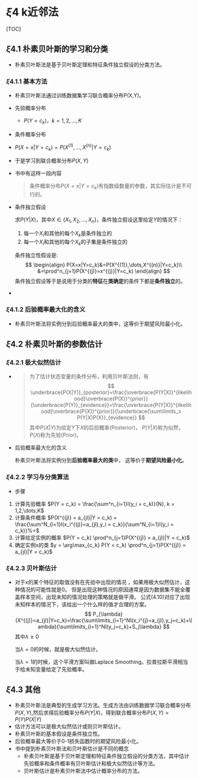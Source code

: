# $\xi4$ k近邻法

[TOC]

## $\xi4.1$ 朴素贝叶斯的学习和分类

+ 朴素贝叶斯法是基于贝叶斯定理和特征条件独立假设的分类方法。

### $\xi4.1.1$ 基本方法

+ 朴素贝叶斯法通过训练数据集学习联合概率分布P(X,Y)。
+ 先验概率分布
  
  + $P(Y=c_k)，k = 1,2,...,K$
+ 条件概率分布
  
+ $P(X=x|Y=c_k) =P(X^{(1)},\dots,X^{(n)}|Y=c_k)$
  
+ 于是学习到联合概率分布$P(X,Y)$

+ 书中有这样一段内容

  > 条件概率分布$P(X=x|Y=c_k)$有指数级数量的参数，其实际估计是不可行的。

+ 条件独立假设

  求$P(Y|X)$，其中$X\in\{X_1,X_2,\dots,X_n\}$，条件独立假设这里给定$Y$的情况下：

  1. 每一个$X_i$和其他的每个$X_k$是条件独立的
  2. 每一个$X_i$和其他的每个$X_k$的子集是条件独立的

  条件独立性假设是:
  $$
  \begin{align}
  P(X=x|Y=c_k)&=P(X^{(1)},\dots,X^{(n)}|Y=c_k)\\
  &=\prod^n_{j=1}P(X^{(j)}=x^{(j)}|Y=c_k)
  \end{align}
  $$
  条件独立假设等于是说用于分类的**特征**在**类确定**的条件下都是**条件独立**的。

+ 

### $\xi4.1.2$ 后验概率最大化的含义

+ 朴素贝叶斯法将实例分到后验概率最大的类中，这等价于期望风险最小化。

## $\xi4.2$ 朴素贝叶斯的参数估计

### $\xi4.2.1$ 极大似然估计

+ > 为了估计状态变量的条件分布，利用贝叶斯法则，有
  > $$
  > \underbrace{P(X|Y)}_{posterior}=\frac{\overbrace{P(Y|X)}^{likelihood}\overbrace{P(X)}^{prior}}{\underbrace{P(Y)}_{evidence}}=\frac{\overbrace{P(Y|X)}^{likelihood}\overbrace{P(X)}^{prior}}{\underbrace{\sum\limits_x P(Y|X)P(X)}_{evidence}}
  > $$
  > 其中$P(X|Y)$为给定$Y$下$X$的后验概率(Posterior)， $P(Y|X)$称为似然，$P(X)$称为先验(Prior)。

+ 后验概率最大化的含义

  朴素贝叶斯法将实例分到**后验概率最大的类**中， 这等价于**期望风险最小化**。

### $\xi4.2.2$ 学习与分类算法

+ 步骤
1. 计算先验概率 $P(Y = c_k) = \frac{\sum^n_{i=1}I(y_i = c_k)}{N},  k = 1,2,\dots,K$
  2. 计算条件概率 $P(X^{(j)} = a_{jl}|Y = c_k) = \frac{\sum^N_{i=1}I(x_i^{(j)}=a_{jl},y_i = c_k)}{\sum^N_{i=1}I(y_i = c_k)}%=$
3. 计算给定实例的概率 $P(Y = c_k) \prod^n_{j=1}P(X^{(j)} = a_{jl}|Y = c_k)$
  4. 确定实例x的类 $y = \arg\max_{c_k} P(Y = c_k) \prod^n_{j=1}P(X^{(j)} = a_{jl}|Y = c_k)$

### $\xi4.2.3$ 贝叶斯估计

+ 对于$x$的某个特征的取值没有在先验中出现的情况 ，如果用极大似然估计，这种情况的可能性就是0。
  但是出现这种情况的原因通常是因为数据集不能全覆盖样本空间，出现未知的情况处理的策略就是做平滑。
  公式(4.10)对应了出现未知样本的情况下，该给出一个什么样的值才合理的方案。
  $$
  P_{\lambda}(X^{(j)}=a_{jl}|Y=c_k)=\frac{\sum\limits_{i=1}^NI(x_i^{j}=a_{jl},y_j=c_k)+\lambda}{\sum\limits_{i=1}^NI(y_j=c_k)+S_j\lambda}
  $$
  其中$\lambda \geq 0$

  当$\lambda = 0$的时候，就是极大似然估计。

  当$\lambda=1$的时候，这个平滑方案叫做Laplace Smoothing。拉普拉斯平滑相当于给未知变量给定了先验概率。

## $\xi4.3$ 其他

+ 朴素贝叶斯法是典型的生成学习方法。生成方法由训练数据学习联合概率分布$P(X,Y)$,然后求得后验概率分布$P(Y|X)$，得到联合概率分布$P(X,Y) = P(Y)P(X|Y)$
+ 估计方法可以是极大似然估计或则贝叶斯估计。
+ 朴素贝叶斯的基本假设是条件独立性。
+ 后验概率最大等价于0-1损失函数时的期望风险最小化。
+ 书中提到朴素贝叶斯法和贝叶斯估计是不同的概念
  + 朴素贝叶斯是基于贝叶斯定理和特征条件独立假设的分类方法，其中估计先验概率和条件概率有贝叶斯估计和极大似然估计等方法。
  + 贝叶斯估计是朴素贝叶斯法中估计概率分布的方法。
